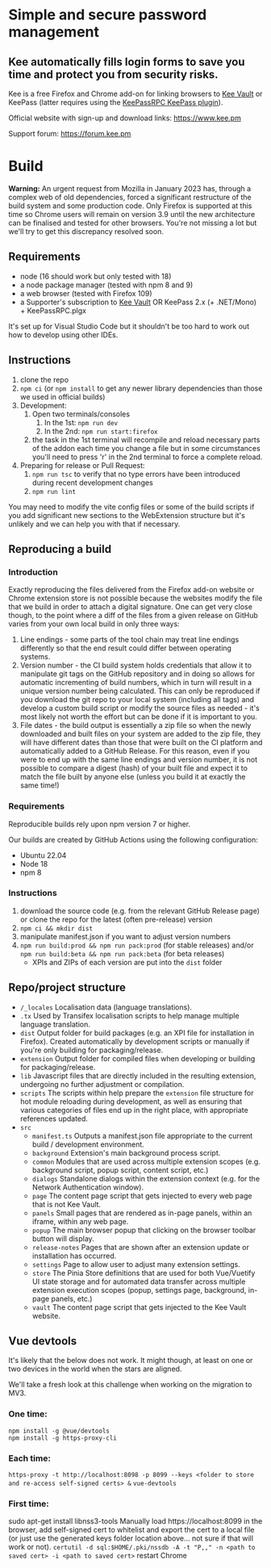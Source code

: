 # Simple and secure password management

## Kee automatically fills login forms to save you time and protect you from security risks.

Kee is a free Firefox and Chrome add-on for linking browsers to [Kee Vault](https://keevault.pm) or KeePass (latter requires using the [KeePassRPC KeePass plugin](https://github.com/kee-org/keepassrpc)).

Official website with sign-up and download links: https://www.kee.pm

Support forum: https://forum.kee.pm

# Build

**Warning:** An urgent request from Mozilla in January 2023 has, through a complex web of old dependencies, forced a significant restructure of the build system and some production code. Only Firefox is supported at this time so Chrome users will remain on version 3.9 until the new architecture can be finalised and tested for other browsers. You're not missing a lot but we'll try to get this discrepancy resolved soon.

## Requirements

* node (16 should work but only tested with 18)
* a node package manager (tested with npm 8 and 9)
* a web browser (tested with Firefox 109)
* a Supporter's subscription to [Kee Vault](https://keevault.pm) OR KeePass 2.x (+ .NET/Mono) + KeePassRPC.plgx

It's set up for Visual Studio Code but it shouldn't be too hard to work out how to develop using other IDEs.

## Instructions

1. clone the repo
1. `npm ci` (or `npm install` to get any newer library dependencies than those we used in official builds)
1. Development:
   1. Open two terminals/consoles
      1. In the 1st: `npm run dev`
      1. In the 2nd: `npm run start:firefox`
   1. the task in the 1st terminal will recompile and reload necessary parts of the addon each time you change a file but in some circumstances you'll need to press 'r' in the 2nd terminal to force a complete reload.
1. Preparing for release or Pull Request:
   1. `npm run tsc` to verify that no type errors have been introduced during recent development changes
   1. `npm run lint`

You may need to modify the vite config files or some of the build scripts if you add significant new sections to the WebExtension structure but it's unlikely and we can help you with that if necessary.

## Reproducing a build

### Introduction

Exactly reproducing the files delivered from the Firefox add-on website or Chrome extension store is not possible because the websites modify the file that we build in order to attach a digital signature. One can get very close though, to the point where a diff of the files from a given release on GitHub varies from your own local build in only three ways:

1. Line endings - some parts of the tool chain may treat line endings differently so that the end result could differ between operating systems.
2. Version number - the CI build system holds credentials that allow it to manipulate git tags on the GitHub repository and in doing so allows for automatic incrementing of build numbers, which in turn will result in a unique version number being calculated. This can only be reproduced if you download the git repo to your local system (including all tags) and develop a custom build script or modify the source files as needed - it's most likely not worth the effort but can be done if it is important to you.
3. File dates - the build output is essentially a zip file so when the newly downloaded and built files on your system are added to the zip file, they will have different dates than those that were built on the CI platform and automatically added to a GitHub Release. For this reason, even if you were to end up with the same line endings and version number, it is not possible to compare a digest (hash) of your built file and expect it to match the file built by anyone else (unless you build it at exactly the same time!)

### Requirements

Reproducible builds rely upon npm version 7 or higher.

Our builds are created by GitHub Actions using the following configuration:

* Ubuntu 22.04
* Node 18
* npm 8

### Instructions

1. download the source code (e.g. from the relevant GitHub Release page) or clone the repo for the latest (often pre-release) version
1. `npm ci && mkdir dist`
1. manipulate manifest.json if you want to adjust version numbers
1. `npm run build:prod && npm run pack:prod` (for stable releases) and/or `npm run build:beta && npm run pack:beta` (for beta releases) 
   * XPIs and ZIPs of each version are put into the `dist` folder

## Repo/project structure

* `/_locales` Localisation data (language translations).
* `.tx` Used by Transifex localisation scripts to help manage multiple language translation.
* `dist` Output folder for build packages (e.g. an XPI file for installation in Firefox). Created automatically by development scripts or manually if you're only building for packaging/release.
* `extension` Output folder for compiled files when developing or building for packaging/release.
* `lib` Javascript files that are directly included in the resulting extension, undergoing no further adjustment or compilation.
* `scripts` The scripts within help prepare the `extension` file structure for hot module reloading during development, as well as ensuring that various categories of files end up in the right place, with appropriate references updated.
* `src` 
   * `manifest.ts` Outputs a manifest.json file appropriate to the current build / development environment.
   * `background` Extension's main background process script.
   * `common` Modules that are used across multiple extension scopes (e.g. background script, popup script, content script, etc.) 
   * `dialogs` Standalone dialogs within the extension context (e.g. for the Network Authentication window).
   * `page` The content page script that gets injected to every web page that is not Kee Vault.
   * `panels` Small pages that are rendered as in-page panels, within an iframe, within any web page.
   * `popup` The main browser popup that clicking on the browser toolbar button will display.
   * `release-notes` Pages that are shown after an extension update or installation has occurred.
   * `settings` Page to allow user to adjust many extension settings.
   * `store` The Pinia Store definitions that are used for both Vue/Vuetify UI state storage and for automated data transfer across multiple extension execution scopes (popup, settings page, background, in-page panels, etc.)
   * `vault` The content page script that gets injected to the Kee Vault website.

## Vue devtools

It's likely that the below does not work. It might though, at least on one or two devices in the world when the stars are aligned.

We'll take a fresh look at this challenge when working on the migration to MV3.

### One time:
````
npm install -g @vue/devtools
npm install -g https-proxy-cli
````

### Each time:

`https-proxy -t http://localhost:8098 -p 8099 --keys <folder to store and re-access self-signed certs> &`
`vue-devtools`

### First time:

sudo apt-get install libnss3-tools
Manually load https://localhost:8099 in the browser, add self-signed cert to whitelist and export the cert to a local file (or just use the generated keys folder location above... not sure if that will work or not).
`certutil -d sql:$HOME/.pki/nssdb -A -t "P,," -n <path to saved cert> -i <path to saved cert>`
restart Chrome

